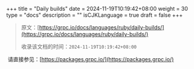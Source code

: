 +++
title = "Daily builds"
date = 2024-11-19T10:19:42+08:00
weight = 30
type = "docs"
description = ""
isCJKLanguage = true
draft = false
+++

> 原文：[https://grpc.io/docs/languages/ruby/daily-builds/](https://grpc.io/docs/languages/ruby/daily-builds/)
>
> 收录该文档的时间：`2024-11-19T10:19:42+08:00`

​	请直接参见：[https://packages.grpc.io/](https://packages.grpc.io/)
